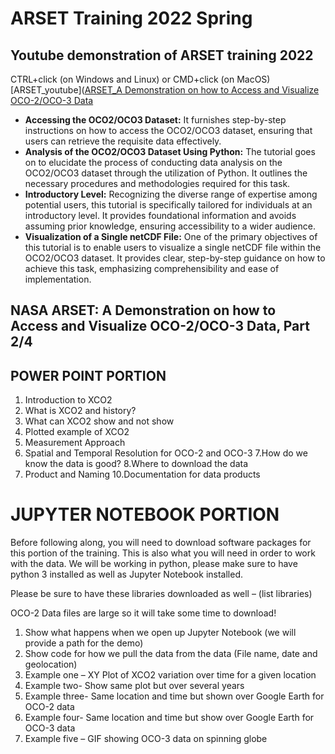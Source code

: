 # ARSET Training 2022 Spring
## Youtube demonstration of ARSET training 2022

CTRL+click (on Windows and Linux) or CMD+click (on MacOS) [ARSET_youtube]([ARSET_A Demonstration on how to Access and Visualize OCO-2/OCO-3 Data](https://www.youtube.com/watch?v=2ZILcjYB9Fk&t=1s&ab_channel=NASAVideo)

- **Accessing the OCO2/OCO3 Dataset:** It furnishes step-by-step instructions on how to access the OCO2/OCO3 dataset, ensuring that users can retrieve the requisite data effectively.
- **Analysis of the OCO2/OCO3 Dataset Using Python:** The tutorial goes on to elucidate the process of conducting data analysis on the OCO2/OCO3 dataset through the utilization of Python. It outlines the necessary procedures and methodologies required for this task.
- **Introductory Level:** Recognizing the diverse range of expertise among potential users, this tutorial is specifically tailored for individuals at an introductory level. It provides foundational information and avoids assuming prior knowledge, ensuring accessibility to a wider audience.
- **Visualization of a Single netCDF File:** One of the primary objectives of this tutorial is to enable users to visualize a single netCDF file within the OCO2/OCO3 dataset. It provides clear, step-by-step guidance on how to achieve this task, emphasizing comprehensibility and ease of implementation.

## NASA ARSET: A Demonstration on how to Access and Visualize OCO-2/OCO-3 Data, Part 2/4
## POWER POINT PORTION
1. Introduction to XCO2
2. What is XCO2 and history?
3. What can XCO2 show and not show
4. Plotted example of XCO2
5. Measurement Approach
6. Spatial and Temporal Resolution for OCO-2 and OCO-3
7.How do we know the data is good?
8.Where to download the data
9. Product and Naming
10.Documentation for data products

# JUPYTER NOTEBOOK PORTION
Before following along, you will need to download software packages for this portion of the training. This is also what you will need in order to work with the data. We will be working in python, please make sure to have python 3 installed as well as Jupyter Notebook installed.

Please be sure to have these libraries downloaded as well – (list libraries)

OCO-2 Data files are large so it will take some time to download!

1. Show what happens when we open up Jupyter Notebook (we will provide a path for the demo)
2. Show code for how we pull the data from the data (File name, date and geolocation)
3. Example one – XY Plot of XCO2 variation over time for a given location
4. Example two- Show same plot but over several years
5. Example three- Same location and time but shown over Google Earth for OCO-2 data
6. Example four- Same location and time but show over Google Earth for OCO-3 data
7. Example five – GIF showing OCO-3 data on spinning globe
